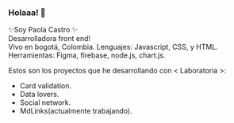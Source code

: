 ### Holaaa! 👋
✨Soy Paola Castro ✨  
Desarrolladora front end!  
Vivo en bogotá, Colombia.
Lenguajes: Javascript, CSS, y HTML.  
Herramientas: Figma, firebase, node.js, chart.js.

Estos son los proyectos que he desarrollando con < Laboratoria >:

  
* Card validation.
* Data lovers.
* Social network.
* MdLinks(actualmente trabajando).
<!--
**PaolaCM99/PaolaCM99** is a ✨ _special_ ✨ repository because its `README.md` (this file) appears on your GitHub profile.
![Laboratoria](https://media.istockphoto.com/photos/program-code-javascript-php-html-css-of-site-web-development-source-picture-id1202250586?s=612x612)
Here are some ideas to get you started:

- 🔭 I’m currently working on ...
- 🌱 I’m currently learning ...
- 👯 I’m looking to collaborate on ...
- 🤔 I’m looking for help with ...
- 💬 Ask me about ...
- 📫 How to reach me: ...
- 😄 Pronouns: ...
- ⚡ Fun fact: ...
-->
